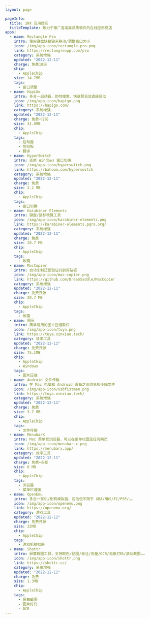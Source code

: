 ```yaml
---
layout: page

pageInfo:
  title: INX 应用商店
  titleTemplate: 致力于推广各类高品质软件的在线应用商店
apps:
  - name: Rectangle Pro
    intro: 使用键盘快捷键来移动/调整窗口大小
    icon: /img/app-icon/rectangle-pro.png
    link: https://rectangleapp.com/pro
    category: 系统增强
    updated: "2022-12-11"
    charge: 免费10天
    chip:
      - AppleChip
    size: 14.7MB
    tags:
      - 窗口调整
  - name: HapiGo
    intro: 多合一启动器，即时搜索、快速预览及直接启动
    icon: /img/app-icon/hapigo.png
    link: https://hapigo.com/
    category: 系统增强
    updated: "2022-12-11"
    charge: 免费+订阅
    size: 31.8MB
    chip:
      - AppleChip
    tags:
      - 启动器
      - 剪贴板
      - 翻译
  - name: HyperSwitch
    intro: 还原 Windows 窗口切换
    icon: /img/app-icon/hyperswitch.png
    link: https://bahoom.com/hyperswitch
    category: 系统增强
    updated: "2022-12-11"
    charge: 免费
    size: 2.2 MB
    chip:
      - AppleChip
    tags:
      - 窗口切换
  - name: Karabiner Elements
    intro: 键盘/鼠标改键工具
    icon: /img/app-icon/karabiner-elements.png
    link: https://karabiner-elements.pqrs.org/
    category: 系统增强
    updated: "2022-12-11"
    charge: 免费
    size: 20.7 MB
    chip:
      - AppleChip
    tags:
      - 改键
  - name: MacCopier
    intro: 自动复制短信验证码到剪贴板
    icon: /img/app-icon/mac-copier.png
    link: https://github.com/DreamSaddle/MacCopier
    category: 系统增强
    updated: "2022-12-11"
    charge: 免费开源
    size: 20.7 MB
    chip:
      - AppleChip
    tags:
      - 改键
  - name: 图压
    intro: 简单易用的图片压缩软件
    icon: /img/app-icon/tuya.png
    link: https://tuya.xinxiao.tech/
    category: 效率工具
    updated: "2022-12-11"
    charge: 免费开源
    size: 75.1MB
    chip:
      - AppleChip
      - Windows
    tags:
      - 图片压缩
  - name: Android 文件传输
    intro: 在 Mac 电脑和 Android 设备之间浏览和传输文件
    icon: /img/app-icon/usbfistman.png
    link: https://tuya.xinxiao.tech/
    category: 系统增强
    updated: "2022-12-11"
    charge: 免费
    size: 3.7 MB
    chip:
      - AppleChip
    tags:
      - 文件传输
  - name: MenubarX
    intro: Mac 菜单栏浏览器，可以在菜单栏固定任何网页
    icon: /img/app-icon/menubar-x.png
    link: https://menubarx.app/
    category: 效率工具
    updated: "2022-12-11"
    charge: 免费+买断
    size: 8 MB
    chip:
      - AppleChip
    tags:
      - 浏览器
      - 菜单栏增强
  - name: OpenEmu
    intro: 多合一掌机/街机模拟器，包括但不限于 GBA/NDS/FC/PSP/……
    icon: /img/app-icon/openemu.png
    link: https://openemu.org/
    category: 游戏工具
    updated: "2022-12-11"
    charge: 免费开源
    size: 32MB
    chip:
      - AppleChip
    tags:
      - 游戏机模拟器
  - name: Shottr
    intro: 屏幕截图工具，支持取色/贴图/标注/测量/OCR/无痕打码/滚动截图……
    icon: /img/app-icon/shottr.png
    link: https://shottr.cc/
    category: 系统增强
    updated: "2022-12-11"
    charge: 免费
    size: 1.3MB
    chip:
      - AppleChip
    tags:
      - 屏幕截图
      - 图片打码
      - OCR
---
```


<script setup>
import AppLayout from "/.vitepress/theme/layouts/app.vue";
import { useData } from "vitepress";

const { frontmatter } = useData();
</script>

<AppLayout :apps="frontmatter.apps">
  <template #title>{{ frontmatter.pageInfo.title }}</template>
  <template #title-template>{{ frontmatter.pageInfo.titleTemplate }}</template>
</AppLayout>
